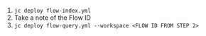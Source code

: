 1. `jc deploy flow-index.yml`
2. Take a note of the Flow ID
3. `jc deploy flow-query.yml --workspace <FLOW ID FROM STEP 2>`
